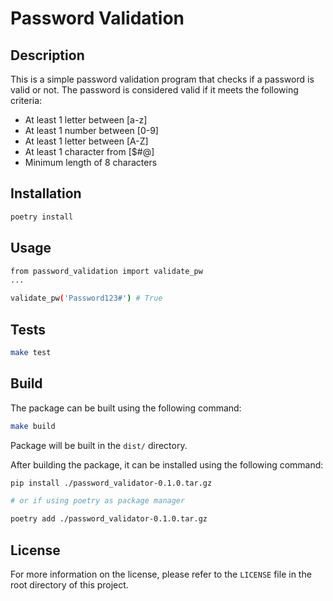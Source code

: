 # Password Validation

## Description

This is a simple password validation program that checks if a password is valid or not. The password is considered valid if it meets the following criteria:

- At least 1 letter between [a-z]
- At least 1 number between [0-9]
- At least 1 letter between [A-Z]
- At least 1 character from [$#@]
- Minimum length of 8 characters

## Installation

```bash
poetry install
```

## Usage

```bash
from password_validation import validate_pw
...

validate_pw('Password123#') # True
```

## Tests

```bash
make test
```

## Build

The package can be built using the following command:

```bash
make build
```

Package will be built in the `dist/` directory.

After building the package, it can be installed using the following command:

```bash
pip install ./password_validator-0.1.0.tar.gz

# or if using poetry as package manager

poetry add ./password_validator-0.1.0.tar.gz
```

## License
For more information on the license, please refer to the `LICENSE` file in the root directory of this project.
